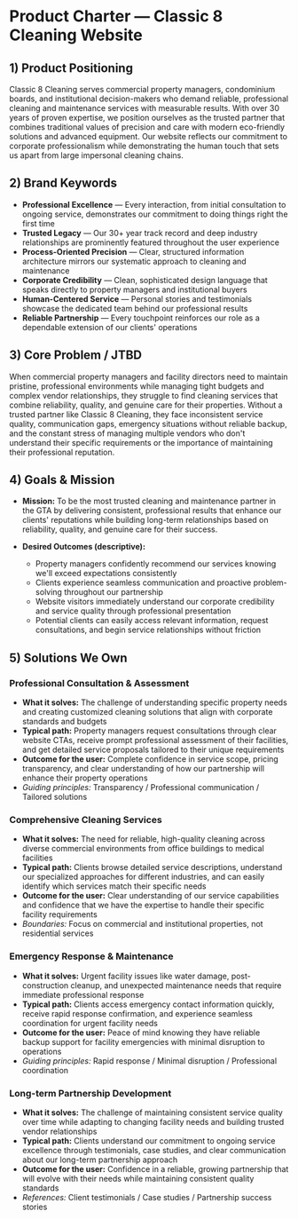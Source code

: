 # Product Charter — Classic 8 Cleaning Website

## 1) Product Positioning

Classic 8 Cleaning serves commercial property managers, condominium boards, and institutional decision-makers who demand reliable, professional cleaning and maintenance services with measurable results. With over 30 years of proven expertise, we position ourselves as the trusted partner that combines traditional values of precision and care with modern eco-friendly solutions and advanced equipment. Our website reflects our commitment to corporate professionalism while demonstrating the human touch that sets us apart from large impersonal cleaning chains.

## 2) Brand Keywords

- **Professional Excellence** — Every interaction, from initial consultation to ongoing service, demonstrates our commitment to doing things right the first time
- **Trusted Legacy** — Our 30+ year track record and deep industry relationships are prominently featured throughout the user experience
- **Process-Oriented Precision** — Clear, structured information architecture mirrors our systematic approach to cleaning and maintenance
- **Corporate Credibility** — Clean, sophisticated design language that speaks directly to property managers and institutional buyers
- **Human-Centered Service** — Personal stories and testimonials showcase the dedicated team behind our professional results
- **Reliable Partnership** — Every touchpoint reinforces our role as a dependable extension of our clients' operations

## 3) Core Problem / JTBD

When commercial property managers and facility directors need to maintain pristine, professional environments while managing tight budgets and complex vendor relationships, they struggle to find cleaning services that combine reliability, quality, and genuine care for their properties. Without a trusted partner like Classic 8 Cleaning, they face inconsistent service quality, communication gaps, emergency situations without reliable backup, and the constant stress of managing multiple vendors who don't understand their specific requirements or the importance of maintaining their professional reputation.

## 4) Goals & Mission

- **Mission:** To be the most trusted cleaning and maintenance partner in the GTA by delivering consistent, professional results that enhance our clients' reputations while building long-term relationships based on reliability, quality, and genuine care for their success.

- **Desired Outcomes (descriptive):**
  - Property managers confidently recommend our services knowing we'll exceed expectations consistently
  - Clients experience seamless communication and proactive problem-solving throughout our partnership
  - Website visitors immediately understand our corporate credibility and service quality through professional presentation
  - Potential clients can easily access relevant information, request consultations, and begin service relationships without friction

## 5) Solutions We Own

### Professional Consultation & Assessment
- **What it solves:** The challenge of understanding specific property needs and creating customized cleaning solutions that align with corporate standards and budgets
- **Typical path:** Property managers request consultations through clear website CTAs, receive prompt professional assessment of their facilities, and get detailed service proposals tailored to their unique requirements
- **Outcome for the user:** Complete confidence in service scope, pricing transparency, and clear understanding of how our partnership will enhance their property operations
- *Guiding principles:* Transparency / Professional communication / Tailored solutions

### Comprehensive Cleaning Services
- **What it solves:** The need for reliable, high-quality cleaning across diverse commercial environments from office buildings to medical facilities
- **Typical path:** Clients browse detailed service descriptions, understand our specialized approaches for different industries, and can easily identify which services match their specific needs
- **Outcome for the user:** Clear understanding of our service capabilities and confidence that we have the expertise to handle their specific facility requirements
- *Boundaries:* Focus on commercial and institutional properties, not residential services

### Emergency Response & Maintenance
- **What it solves:** Urgent facility issues like water damage, post-construction cleanup, and unexpected maintenance needs that require immediate professional response
- **Typical path:** Clients access emergency contact information quickly, receive rapid response confirmation, and experience seamless coordination for urgent facility needs
- **Outcome for the user:** Peace of mind knowing they have reliable backup support for facility emergencies with minimal disruption to operations
- *Guiding principles:* Rapid response / Minimal disruption / Professional coordination

### Long-term Partnership Development
- **What it solves:** The challenge of maintaining consistent service quality over time while adapting to changing facility needs and building trusted vendor relationships
- **Typical path:** Clients understand our commitment to ongoing service excellence through testimonials, case studies, and clear communication about our long-term partnership approach
- **Outcome for the user:** Confidence in a reliable, growing partnership that will evolve with their needs while maintaining consistent quality standards
- *References:* Client testimonials / Case studies / Partnership success stories